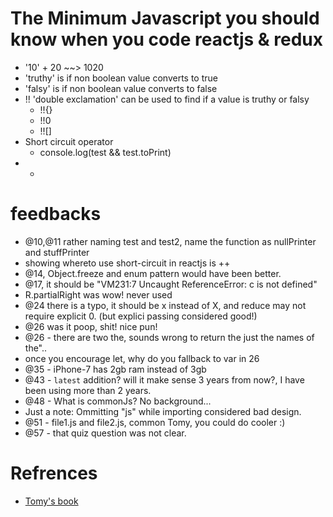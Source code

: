 # The Minimum Javascript you should know when you code reactjs & redux

* '10' + 20 ~~> 1020
* 'truthy' is if non boolean value converts to true
* 'falsy' is if non boolean value converts to false
* !! 'double exclamation' can be used to find if a value is truthy or falsy
  * !!{}
  * !!0
  * !![]
* Short circuit operator
  * console.log(test && test.toPrint)
* *  
 
 
# feedbacks
*  @10,@11 rather naming test and test2, name the function as nullPrinter and stuffPrinter
*  showing whereto use short-circuit in reactjs is ++
* @14, Object.freeze and enum pattern would have been better.
* @17, it should be "VM231:7 Uncaught ReferenceError: c is not defined"
* R.partialRight was wow! never used
* @24 there is a typo, it should be x instead of X, and reduce may not require explicit 0. (but explici passing considered good!)
* @26 was it poop, shit! nice pun!
* @26 - there are two the, sounds wrong to return the just the names of the"..
* once you encourage let, why do you fallback to var in 26
* @35 - iPhone-7 has 2gb ram instead of 3gb 
* @43 - `latest` addition? will it make sense 3 years from now?, I have been using more than 2 years.
* @48 - What is commonJs? No background...
* Just a note: Ommitting "js" while importing considered bad design.
* @51 - file1.js and file2.js, common Tomy, you could do cooler :)
* @57 - that quiz question was not clear.
  
# Refrences
* [Tomy's book](https://www.amazon.com/Minimum-JavaScript-Should-React-Redux/dp/1718043376?keywords=Minimum+Javascript&qid=1539595555&sr=8-1-fkmrnull&ref=sr_1_fkmrnull_1)
